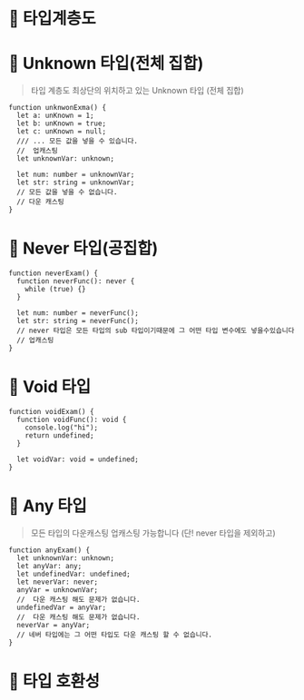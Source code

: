 # 🥇 타입계층도

# 🥇 Unknown 타입(전체 집합)

> 타입 계층도 최상단의 위치하고 있는 Unknown 타입 (전체 집합)

```tsx
function unknwonExma() {
  let a: unKnown = 1;
  let b: unKnown = true;
  let c: unKnown = null;
  /// ... 모든 값을 넣을 수 있습니다.
  //  업캐스팅
  let unknownVar: unknown;

  let num: number = unknownVar;
  let str: string = unknownVar;
  // 모든 값을 넣을 수 없습니다.
  // 다운 캐스팅
}
```

# 🥇 Never 타입(공집합)

```tsx
function neverExam() {
  function neverFunc(): never {
    while (true) {}
  }

  let num: number = neverFunc();
  let str: string = neverFunc();
  // never 타입은 모든 타입의 sub 타입이기때문에 그 어떤 타입 변수에도 넣을수있습니다
  // 업캐스팅
}
```

# 🥇 Void 타입

```tsx
function voidExam() {
  function voidFunc(): void {
    console.log("hi");
    return undefined;
  }

  let voidVar: void = undefined;
}
```

# 🥇 Any 타입

> 모든 타입의 다운캐스팅 업캐스팅 가능합니다 (단! never 타입을 제외하고)

```tsx
function anyExam() {
  let unknownVar: unknown;
  let anyVar: any;
  let undefinedVar: undefined;
  let neverVar: never;
  anyVar = unknownVar;
  //  다운 캐스팅 해도 문제가 없습니다.
  undefinedVar = anyVar;
  //  다운 캐스팅 해도 문제가 없습니다.
  neverVar = anyVar;
  // 네버 타입에는 그 어떤 타입도 다운 캐스팅 할 수 없습니다.
}
```

# 🥈 타입 호환성
